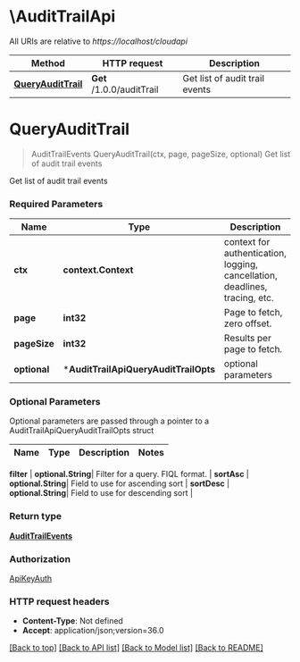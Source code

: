 # \AuditTrailApi

All URIs are relative to *https://localhost/cloudapi*

Method | HTTP request | Description
------------- | ------------- | -------------
[**QueryAuditTrail**](AuditTrailApi.md#QueryAuditTrail) | **Get** /1.0.0/auditTrail | Get list of audit trail events


# **QueryAuditTrail**
> AuditTrailEvents QueryAuditTrail(ctx, page, pageSize, optional)
Get list of audit trail events

Get list of audit trail events 

### Required Parameters

Name | Type | Description  | Notes
------------- | ------------- | ------------- | -------------
 **ctx** | **context.Context** | context for authentication, logging, cancellation, deadlines, tracing, etc.
  **page** | **int32**| Page to fetch, zero offset. | [default to 1]
  **pageSize** | **int32**| Results per page to fetch. | [default to 25]
 **optional** | ***AuditTrailApiQueryAuditTrailOpts** | optional parameters | nil if no parameters

### Optional Parameters
Optional parameters are passed through a pointer to a AuditTrailApiQueryAuditTrailOpts struct

Name | Type | Description  | Notes
------------- | ------------- | ------------- | -------------


 **filter** | **optional.String**| Filter for a query.  FIQL format. | 
 **sortAsc** | **optional.String**| Field to use for ascending sort | 
 **sortDesc** | **optional.String**| Field to use for descending sort | 

### Return type

[**AuditTrailEvents**](AuditTrailEvents.md)

### Authorization

[ApiKeyAuth](../README.md#ApiKeyAuth)

### HTTP request headers

 - **Content-Type**: Not defined
 - **Accept**: application/json;version=36.0

[[Back to top]](#) [[Back to API list]](../README.md#documentation-for-api-endpoints) [[Back to Model list]](../README.md#documentation-for-models) [[Back to README]](../README.md)

